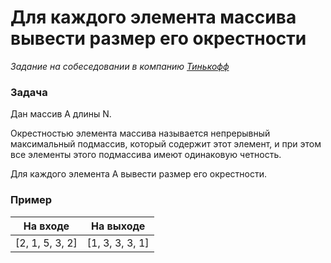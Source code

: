 # Для каждого элемента массива вывести размер его окрестности

_Задание на собеседовании в компанию [Тинькофф](https://www.tinkoff.ru/)_

### Задача

Дан массив A длины N.

Окрестностью элемента массива называется непрерывный максимальный подмассив, который содержит этот элемент, и при этом все элементы этого подмассива имеют одинаковую четность.

Для каждого элемента A вывести размер его окрестности.

### Пример

| На входе        | На выходе       |
|-----------------|-----------------|
| [2, 1, 5, 3, 2] | [1, 3, 3, 3, 1] |
 
